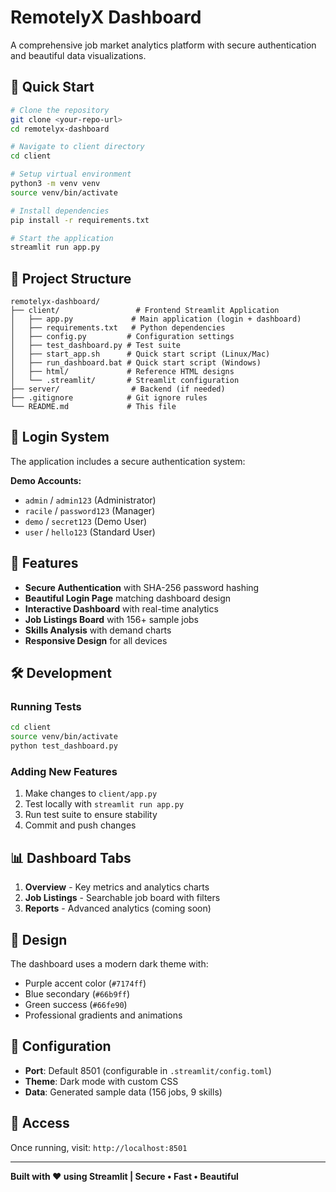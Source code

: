 # RemotelyX Dashboard

A comprehensive job market analytics platform with secure authentication and beautiful data visualizations.

## 🚀 Quick Start

```bash
# Clone the repository
git clone <your-repo-url>
cd remotelyx-dashboard

# Navigate to client directory
cd client

# Setup virtual environment
python3 -m venv venv
source venv/bin/activate

# Install dependencies
pip install -r requirements.txt

# Start the application
streamlit run app.py
```

## 📁 Project Structure

```
remotelyx-dashboard/
├── client/                 # Frontend Streamlit Application
│   ├── app.py             # Main application (login + dashboard)
│   ├── requirements.txt   # Python dependencies
│   ├── config.py         # Configuration settings
│   ├── test_dashboard.py # Test suite
│   ├── start_app.sh      # Quick start script (Linux/Mac)
│   ├── run_dashboard.bat # Quick start script (Windows)
│   ├── html/             # Reference HTML designs
│   └── .streamlit/       # Streamlit configuration
├── server/                # Backend (if needed)
├── .gitignore            # Git ignore rules
└── README.md             # This file
```

## 🔐 Login System

The application includes a secure authentication system:

**Demo Accounts:**

- `admin` / `admin123` (Administrator)
- `racile` / `password123` (Manager)
- `demo` / `secret123` (Demo User)
- `user` / `hello123` (Standard User)

## 🎯 Features

- **Secure Authentication** with SHA-256 password hashing
- **Beautiful Login Page** matching dashboard design
- **Interactive Dashboard** with real-time analytics
- **Job Listings Board** with 156+ sample jobs
- **Skills Analysis** with demand charts
- **Responsive Design** for all devices

## 🛠️ Development

### Running Tests

```bash
cd client
source venv/bin/activate
python test_dashboard.py
```

### Adding New Features

1. Make changes to `client/app.py`
2. Test locally with `streamlit run app.py`
3. Run test suite to ensure stability
4. Commit and push changes

## 📊 Dashboard Tabs

1. **Overview** - Key metrics and analytics charts
2. **Job Listings** - Searchable job board with filters
3. **Reports** - Advanced analytics (coming soon)

## 🎨 Design

The dashboard uses a modern dark theme with:

- Purple accent color (`#7174ff`)
- Blue secondary (`#66b9ff`)
- Green success (`#66fe90`)
- Professional gradients and animations

## 🔧 Configuration

- **Port**: Default 8501 (configurable in `.streamlit/config.toml`)
- **Theme**: Dark mode with custom CSS
- **Data**: Generated sample data (156 jobs, 9 skills)

## 📱 Access

Once running, visit: `http://localhost:8501`

---

**Built with ❤️ using Streamlit | Secure • Fast • Beautiful**
